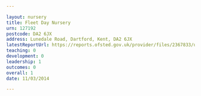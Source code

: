 ```yaml
---

layout: nursery
title: Fleet Day Nursery
urn: 127192
postcode: DA2 6JX
address: Lunedale Road, Dartford, Kent, DA2 6JX
latestReportUrl: https://reports.ofsted.gov.uk/provider/files/2367833/urn/127192.pdf
teaching: 0
development: 0
leadership: 1
outcomes: 0
overall: 1
date: 11/03/2014

---
```

